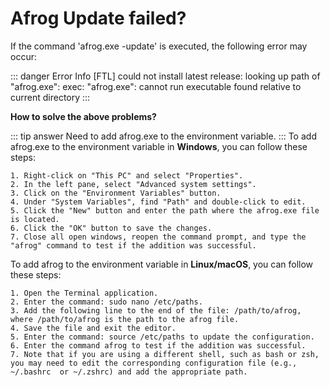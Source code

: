 # Afrog Update failed?

If the command 'afrog.exe -update' is executed, the following error may occur:

::: danger Error Info
[FTL] could not install latest release: looking up path of "afrog.exe": exec: "afrog.exe": cannot run executable found relative to current directory
:::

**How to solve the above problems?**

::: tip answer
Need to add afrog.exe to the environment variable.
:::
To add afrog.exe to the environment variable in **Windows**, you can follow these steps:

```
1. Right-click on "This PC" and select "Properties".
2. In the left pane, select "Advanced system settings".
3. Click on the "Environment Variables" button.
4. Under "System Variables", find "Path" and double-click to edit.
5. Click the "New" button and enter the path where the afrog.exe file is located.
6. Click the "OK" button to save the changes.
7. Close all open windows, reopen the command prompt, and type the "afrog" command to test if the addition was successful.
```

To add afrog to the environment variable in **Linux/macOS**, you can follow these steps:

```
1. Open the Terminal application.
2. Enter the command: sudo nano /etc/paths.
3. Add the following line to the end of the file: /path/to/afrog, where /path/to/afrog is the path to the afrog file.
4. Save the file and exit the editor.
5. Enter the command: source /etc/paths to update the configuration.
6. Enter the command afrog to test if the addition was successful.
7. Note that if you are using a different shell, such as bash or zsh, you may need to edit the corresponding configuration file (e.g., ~/.bashrc  or ~/.zshrc) and add the appropriate path.
```